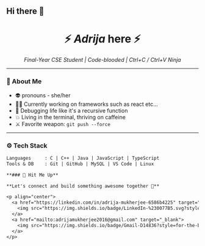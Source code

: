 ## Hi there 👋
<h1 align="center">⚡ <i>Adrija</i> here ⚡</h1>

<p align="center">
  <i>Final-Year CSE Student | Code-blooded | Ctrl+C / Ctrl+V Ninja</i>  
</p>


---

### 🧠 About Me
- 👽 pronouns - she/her
- 👨‍💻 Currently working on frameworks such as react etc...
- 🧪 Debugging life like it's a recursive function
- 💥 Living in the terminal, thriving on caffeine
- ⚔️ Favorite weapon: `git push --force`

---

### ⚙️ Tech Stack

```txt
Languages     : C | C++ | Java | JavaScript | TypeScript  
Tools & DB    : Git | GitHub | MySQL | VS Code | Linux

**### 💬 Hit Me Up**

**Let's connect and build something awesome together 🚀**

<p align="center">
  <a href="https://linkedin.com/in/adrija-mukherjee-6586b4225" target="_blank">
    <img src="https://img.shields.io/badge/LinkedIn-%230077B5.svg?style=for-the-badge&logo=linkedin&logoColor=white"/>
  </a>
  <a href="mailto:adrijamukherjee2016@gmail.com" target="_blank">
    <img src="https://img.shields.io/badge/Gmail-D14836?style=for-the-badge&logo=gmail&logoColor=white"/>
  </a>
</p>



